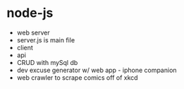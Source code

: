 # node-js

- web server
 - server.js is main file 
 - client
 - api
  - CRUD with mySql db
  - dev excuse generator w/ web app - iphone companion
  - web crawler to scrape comics off of xkcd